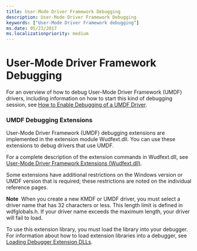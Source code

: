 ```yaml
---
title: User-Mode Driver Framework Debugging
description: User-Mode Driver Framework Debugging
keywords: ["User-Mode Driver Framework debugging"]
ms.date: 05/23/2017
ms.localizationpriority: medium
---
```


# User-Mode Driver Framework Debugging

For an overview of how to debug User-Mode Driver Framework (UMDF) drivers, including information on how to start this kind of debugging session, see [How to Enable Debugging of a UMDF Driver](../wdf/enabling-a-debugger.md).

### UMDF Debugging Extensions

User-Mode Driver Framework (UMDF) debugging extensions are implemented in the extension module Wudfext.dll. You can use these extensions to debug drivers that use UMDF.

For a complete description of the extension commands in Wudfext.dll, see [User-Mode Driver Framework Extensions (Wudfext.dll)](user-mode-driver-framework-extensions--wudfext-dll-.md).

Some extensions have additional restrictions on the Windows version or UMDF version that is required; these restrictions are noted on the individual reference pages.

**Note**  When you create a new KMDF or UMDF driver, you must select a driver name that has 32 characters or less. This length limit is defined in wdfglobals.h. If your driver name exceeds the maximum length, your driver will fail to load.

To use this extension library, you must load the library into your debugger. For information about how to load extension libraries into a debugger, see [Loading Debugger Extension DLLs](loading-debugger-extension-dlls.md).
